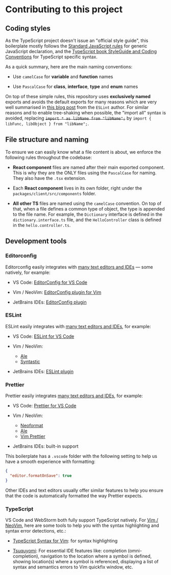 # Contributing to this project

## Coding styles

As the TypeScript project doesn't issue an "official style guide", this boilerplate mostly follows the [Standard JavaScript rules](https://standardjs.com/rules.html) for generic JavaScript declaration, and the [TypeScript book StyleGuide and Coding Conventions](https://basarat.gitbook.io/typescript/styleguide) for TypeScript specific syntax.

As a quick summary, here are the main naming conventions:

- Use `camelCase` for **variable** and **function** names

- Use `PascalCase` for **class**, **interface**, **type** and **enum** names

On top of these simple rules, this repository uses **exclusively named** exports and avoids the default exports for many reasons which are very well summarised in [this blog post](https://humanwhocodes.com/blog/2019/01/stop-using-default-exports-javascript-module/) from the `ESLint` author. For similar reasons and to enable tree-shaking when possible, the "import all" syntax is avoided, replacing ~~`import * as libName from "libName";`~~ by `import { libFunc, libObject } from "libName";`.

## File structure and naming

To ensure we can easily know what a file content is about, we enforce the following rules throughout the codebase:

- **React component** files are named after their main exported component. This is why they are the ONLY files using the `PascalCase` for naming. They also have the `.tsx` extension.

- Each **React component** lives in its own folder, right under the `packages/client/src/components` folder.

- **All other TS** files are named using the `camelCase` convention. On top of that, when a file defines a common type of object, the type is appended to the file name. For example, the `Dictionary` interface is defined in the `dictionary.interface.ts` file, and the `HelloController` class is defined in the `hello.controller.ts`.

## Development tools

### Editorconfig

Editorconfig easily integrates with [many text editors and IDEs](https://editorconfig.org/#download) — some natively, for example:

- VS Code: [EditorConfig for VS Code](https://marketplace.visualstudio.com/items?itemName=EditorConfig.EditorConfig)

- Vim / NeoVim: [EditorConfig plugin for Vim](https://github.com/editorconfig/editorconfig-vim)

- JetBrains IDEs: [EditorConfig plugin](https://plugins.jetbrains.com/plugin/7294-editorconfig)

### ESLint

ESLint easily integrates with [many text editors and IDEs](https://eslint.org/docs/user-guide/integrations), for example:

- VS Code: [ESLint for VS Code](https://marketplace.visualstudio.com/items?itemName=dbaeumer.vscode-eslint)

- Vim / NeoVim:

  - [Ale](https://github.com/dense-analysis/ale)
  - [Syntastic](https://github.com/vim-syntastic/syntastic/tree/master/syntax_checkers/javascript)

- JetBrains IDEs: [ESLint plugin](https://plugins.jetbrains.com/plugin/7494-eslint)

### Prettier

Prettier easily integrates [many text editors and IDEs](https://prettier.io/), for example:

- VS Code: [Prettier for VS Code](https://marketplace.visualstudio.com/items?itemName=esbenp.prettier-vscode)

- Vim / NeoVim:

  - [Neoformat](https://github.com/sbdchd/neoformat)
  - [Ale](https://github.com/w0rp/ale)
  - [Vim Prettier](https://github.com/prettier/vim-prettier)

- JetBrains IDEs: built-in support

This boilerplate has a `.vscode` folder with the following setting to help us have a smooth experience with formatting:

```json
{
  "editor.formatOnSave": true
}
```

Other IDEs and text editors usually offer similar features to help you ensure that the code is automatically formatted the way Prettier expects.

### TypeScript

VS Code and WebStorm both fully support TypeScript natively. For [Vim / NeoVim](https://github.com/Microsoft/TypeScript/wiki/TypeScript-Editor-Support#vim), here are some tools to help you with the syntax highlighting and syntax error detections, etc.:

- [TypeScript Syntax for Vim](https://github.com/leafgarland/typescript-vim): for syntax highlighting

- [Tsuquyomi](https://github.com/Quramy/tsuquyomi): For essential IDE features like: completion (omni-completion), navigation to the location where a symbol is defined, showing location(s) where a symbol is referenced, displaying a list of syntax and semantics errors to Vim quickfix window, etc.
